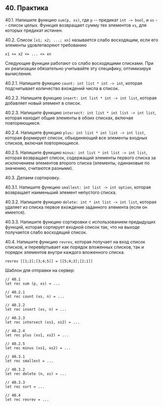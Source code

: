 ## 40. Практика

40.1. Напишите функцию `sum(p, xs)`, где `p` -- предикат `int -> bool`, и `xs` -- список целых. Функция возвращает сумму тех элементов `xs`, для которых предикат истинен.

40.2. Список `[x1; x2; ...; xn]` называется слабо восходящим, если его элементы удовлетворяют требованию

```
x1 <= x2 <= ... <= xn
```

Следующие функции работают со слабо восходящими списками. При их реализации обязательно учитывайте эту специфику, оптимизируя вычисления.

40.2.1. Напишите функцию `count: int list * int -> int`, которая подсчитывает количество вхождений числа в список.

40.2.2. Напишите функцию `insert: int list * int -> int list`, которая добавляет новый элемент в список.

40.2.3. Напишите функцию `intersect: int list * int list -> int list`, которая находит общие элементы в обоих списках, включая повторяющиеся.

40.2.4. Напишите функцию `plus: int list * int list -> int list`, которая формирует список, объединяющий все элементы входных списков, включая повторяющиеся.

40.2.5. Напишите функцию `minus: int list * int list -> int list`, которая возвращает список, содержащий элементы первого списка за исключением элементов второго списка (элементы, одинаковые по значению, считаются разными).

40.3. Делаем сортировку.

40.3.1. Напишите функцию `smallest: int list -> int option`, которая возвращает наименьший элемент непустого списка.

40.3.2. Напишите функцию `delete: int * int list -> int list`, которая удаляет из списка первое вхождение заданного элемента (если он имеется).

40.3.3. Напишите функцию сортировки с использованием предыдущих функций, которая сортирует входной список так, что на выходе получается слабо восходящий список.

40.4. Напишите функцию `revrev`, которая получает на вход список списков, и перевёртывает как порядок вложенных списков, так и порядок элементов внутри каждого вложенного списка.
```
revrev [[1;2];[3;4;5]] = [[5;4;3];[2;1]]
```

Шаблон для отправки на сервер:

```
// 40.1
let rec sum (p, xs) = ...

// 40.2.1
let rec count (xs, n) = ...

// 40.2.2
let rec insert (xs, n) = ...

// 40.2.3
let rec intersect (xs1, xs2) = ...

// 40.2.4
let rec plus (xs1, xs2) = ...

// 40.2.5
let rec minus (xs1, xs2) = ...

// 40.3.1
let rec smallest = ...

// 40.3.2
let rec delete (n, xs) = ...

// 40.3.3
let rec sort = ...

// 40.4
let rec revrev = ...
```
